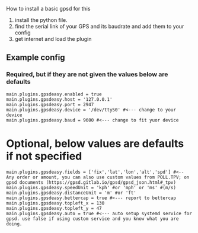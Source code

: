 How to install a basic gpsd for this
 
1. install the python file. 
2. find the serial link of your GPS and its baudrate and add them to your config
3. get internet and load the plugin
 


## Example config
### Required, but if they are not given the values below are defaults
```
main.plugins.gpsdeasy.enabled = true
main.plugins.gpsdeasy.host = '127.0.0.1'
main.plugins.gpsdeasy.port = 2947
main.plugins.gpsdeasy.device = '/dev/ttyS0' #<--- change to your device
main.plugins.gpsdeasy.baud = 9600 #<--- change to fit yuor device
```
# Optional, below values are defaults if not specified
```
main.plugins.gpsdeasy.fields = ['fix','lat','lon','alt','spd'] #<-- Any order or amount, you can also use custom values from POLL.TPV; on gpsd documents (https://gpsd.gitlab.io/gpsd/gpsd_json.html#_tpv)
main.plugins.gpsdeasy.speedUnit = 'kph' #or 'mph' or 'ms' #(m/s)
main.plugins.gpsdeasy.distanceUnit = 'm' #or 'ft'
main.plugins.gpsdeasy.bettercap = true #<--- report to bettercap
main.plugins.gpsdeasy.topleft_x = 130
main.plugins.gpsdeasy.topleft_y = 47
main.plugins.gpsdeasy.auto = true #<--- auto setup systemd service for gpsd. use false if using custom service and you know what you are doing.
```
